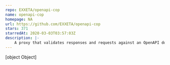 ```yaml
---
repo: EXXETA/openapi-cop
name: openapi-cop
homepage: NA
url: https://github.com/EXXETA/openapi-cop
stars: 371
starredAt: 2020-03-03T03:57:03Z
description: |-
    A proxy that validates responses and requests against an OpenAPI document. https://www.npmjs.com/package/openapi-cop https://hub.docker.com/r/lxlu/openapi-cop
---
```


[object Object]
